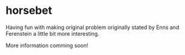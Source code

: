 # horsebet

Having fun with making original problem originally stated by Enns and Ferenstein a little bit more interesting. 

More information comming soon!